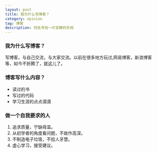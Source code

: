 ```yaml
---
layout: post
title: 我为什么写博客？
category: opinion
tag: 博客
description: 何处寻找一片安静的天地
---
```


### 我为什么写博客？

写博客，与自己交流，与大家交流。以前在很多地方玩过,网易博客，新浪博客等，如今不折腾了，就这儿了。


### 博客写什么内容？

+ 读过的书
+ 写过的代码
+ 学习生涯的点点滴滴

### 做一个自我要求的人

1. 追求质量，宁缺毋滥。
2. 从初学者的角度看问题，不故作高深。
3. 不制造电子垃圾，不拾人牙慧。
4. 虚心学习，接受建议。



